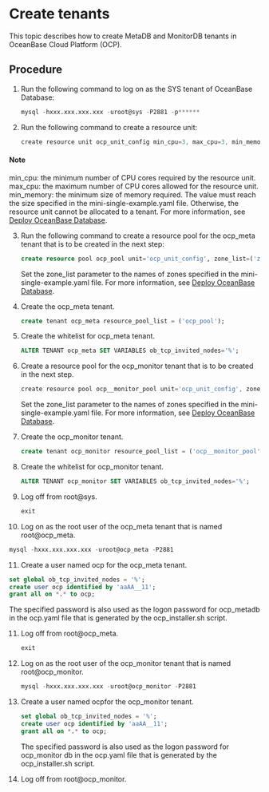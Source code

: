 Create tenants 
===================================

This topic describes how to create MetaDB and MonitorDB tenants in OceanBase Cloud Platform (OCP). 

Procedure 
------------------------------

1. Run the following command to log on as the SYS tenant of OceanBase Database: 

   ```sql
   mysql -hxxx.xxx.xxx.xxx -uroot@sys -P2881 -p******
   ```

   

2. Run the following command to create a resource unit: 

   ```javascript
   create resource unit ocp_unit_config min_cpu=3, max_cpu=3, min_memory=5368709120, max_memory=5368709120, max_iops=1000, min_iops=128, max_disk_size=1000000000, max_session_num=100;
   ```

   
  <main id="notice" type='explain'>
    <h4>Note</h4>
    <p>min_cpu: the minimum number of CPU cores required by the resource unit.
    max_cpu: the maximum number of CPU cores allowed for the resource unit.
    min_memory: the minimum size of memory required. The value must reach the size specified in the mini-single-example.yaml file. Otherwise, the resource unit cannot be allocated to a tenant. For more information, see <a href="../500.prepare-metadb-and-monitordb/200.deploy-the-oceanbase-database.md">Deploy OceanBase Database</a>.</p>
  </main>
   

3. Run the following command to create a resource pool for the ocp_meta tenant that is to be created in the next step: 

   ```sql
   create resource pool ocp_pool unit='ocp_unit_config', zone_list=('zone1'), unit_num=1;
   ```

   

   Set the zone_list parameter to the names of zones specified in the mini-single-example.yaml file. For more information, see [Deploy OceanBase Database](../500.prepare-metadb-and-monitordb/200.deploy-the-oceanbase-database.md).
   

4. Create the ocp_meta tenant. 

   ```sql
   create tenant ocp_meta resource_pool_list = ('ocp_pool');
   ```

   

5. Create the whitelist for ocp_meta tenant.
   
   ```sql
   ALTER TENANT ocp_meta SET VARIABLES ob_tcp_invited_nodes='%';
   ```

6. Create a resource pool for the ocp_monitor tenant that is to be created in the next step. 

   ```javascript
   create resource pool ocp__monitor_pool unit='ocp_unit_config', zone_list=('zone1'), unit_num=1;
   ```

   

   Set the zone_list parameter to the names of zones specified in the mini-single-example.yaml file. For more information, see [Deploy OceanBase Database](../500.prepare-metadb-and-monitordb/200.deploy-the-oceanbase-database.md).
   

7. Create the ocp_monitor tenant. 

   ```sql
   create tenant ocp_monitor resource_pool_list = ('ocp__monitor_pool');
   ```


8. Create the whitelist for ocp_monitor tenant.

   ```sql
   ALTER TENANT ocp_monitor SET VARIABLES ob_tcp_invited_nodes='%';
   ```

9. Log off from root@sys. 

   ```sql
   exit
   ```

   

10. Log on as the root user of the ocp_meta tenant that is named root@ocp_meta. 

   ```sql
   mysql -hxxx.xxx.xxx.xxx -uroot@ocp_meta -P2881
   ```

   

11. Create a user named ocp for the ocp_meta tenant. 

   ```sql
   set global ob_tcp_invited_nodes = '%';
   create user ocp identified by 'aaAA__11';
   grant all on *.* to ocp;
   ```

   

   The specified password is also used as the logon password for ocp_metadb in the ocp.yaml file that is generated by the ocp_installer.sh script.
   

11. Log off from root@ocp_meta. 

    ```sql
    exit
    ```

    

12. Log on as the root user of the ocp_monitor tenant that is named root@ocp_monitor. 

    ```sql
    mysql -hxxx.xxx.xxx.xxx -uroot@ocp_monitor -P2881
    ```

    

13. Create a user named ocpfor the ocp_monitor tenant. 

    ```sql
    set global ob_tcp_invited_nodes = '%';
    create user ocp identified by 'aaAA__11'; 
    grant all on *.* to ocp;
    ```

    

    The specified password is also used as the logon password for ocp_monitor db in the ocp.yaml file that is generated by the ocp_installer.sh script.
    

14. Log off from root@ocp_monitor.

    




